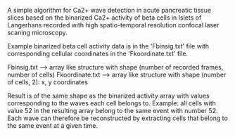 A simple algorithm for Ca2+ wave detection in acute pancreatic tissue slices
based on the binarized Ca2+ activity of beta cells in Islets of Langerhans
recorded with high spatio-temporal resolution confocal laser scaning microscopy.

Example binarized beta cell activity data is in the 'Fbinsig.txt' file with corresponding
cellular coordinates in the 'Fkoordinate.txt' file. 

Fbinsig.txt --> array like structure with shape (number of recorded frames, number of cells)
Fkoordinate.txt --> array like structure with shape (number of cells, 2): x, y coordinates 

Result is of the same shape as the binarized activity array with values corresponding to the
waves each cell belongs to. Example: all cells with value 52 in the resulting array belong to
the same event with number 52. Each wave can therefore be reconstructed by extracting cells 
that belong to the same event at a given time.